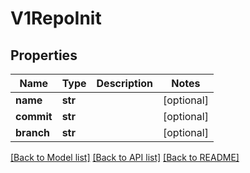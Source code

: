 # V1RepoInit

## Properties
Name | Type | Description | Notes
------------ | ------------- | ------------- | -------------
**name** | **str** |  | [optional] 
**commit** | **str** |  | [optional] 
**branch** | **str** |  | [optional] 

[[Back to Model list]](../README.md#documentation-for-models) [[Back to API list]](../README.md#documentation-for-api-endpoints) [[Back to README]](../README.md)


